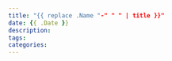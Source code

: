 ```yaml
---
title: "{{ replace .Name "-" " " | title }}"
date: {{ .Date }}
description:
tags:
categories:
---
```


